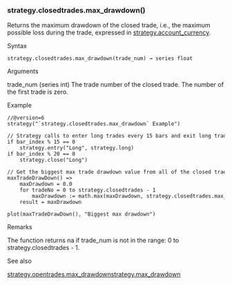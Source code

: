 ### strategy.closedtrades.max\_drawdown()

Returns the maximum drawdown of the closed trade, i.e., the maximum possible loss during the trade, expressed in [strategy.account\_currency](#var_strategy.account_currency).

Syntax

```
strategy.closedtrades.max_drawdown(trade_num) → series float
```

Arguments

trade\_num (series int) The trade number of the closed trade. The number of the first trade is zero.

Example

```
//@version=6  
strategy("`strategy.closedtrades.max_drawdown` Example")  
  
// Strategy calls to enter long trades every 15 bars and exit long trades every 20 bars.  
if bar_index % 15 == 0  
    strategy.entry("Long", strategy.long)  
if bar_index % 20 == 0  
    strategy.close("Long")  
  
// Get the biggest max trade drawdown value from all of the closed trades.  
maxTradeDrawDown() =>  
    maxDrawdown = 0.0  
    for tradeNo = 0 to strategy.closedtrades - 1  
        maxDrawdown := math.max(maxDrawdown, strategy.closedtrades.max_drawdown(tradeNo))  
    result = maxDrawdown  
  
plot(maxTradeDrawDown(), "Biggest max drawdown")
```

Remarks

The function returns na if trade\_num is not in the range: 0 to strategy.closedtrades - 1.

See also

[strategy.opentrades.max\_drawdown](#fun_strategy.opentrades.max_drawdown)[strategy.max\_drawdown](#var_strategy.max_drawdown)
